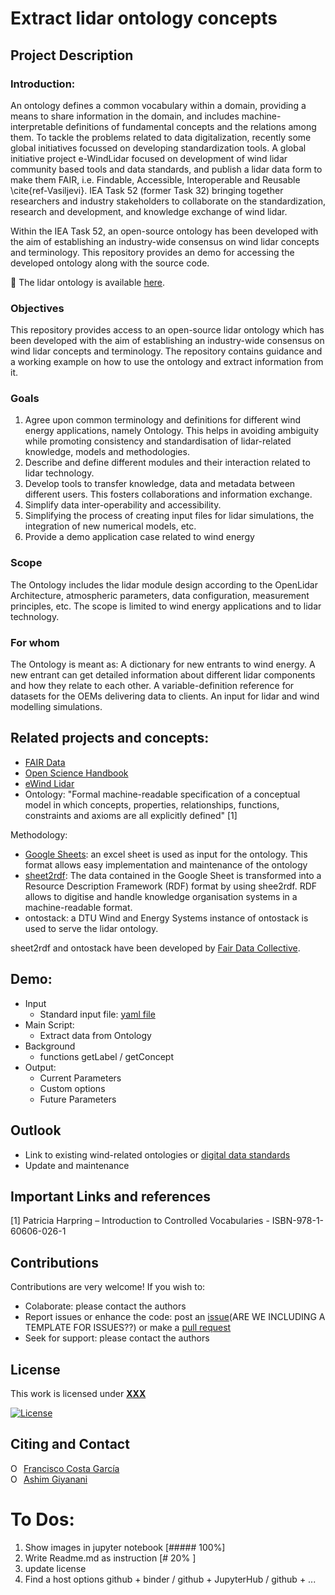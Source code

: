 # Extract lidar ontology concepts

## Project Description
### Introduction:

An ontology defines a common vocabulary within a domain, providing a means to share information in the domain, and includes machine-interpretable definitions of fundamental concepts and the relations among them. To tackle the problems related to data digitalization, recently some global initiatives focussed on developing standardization tools. A global initiative project e-WindLidar focused on development of wind lidar community based tools and data standards, and publish a lidar data form to make them FAIR, i.e. Findable, Accessible, Interoperable and Reusable \cite{ref-Vasiljevi}. IEA Task 52 (former Task 32) bringing together researchers and industry stakeholders to collaborate on the standardization, research and development, and knowledge exchange of wind lidar. 

Within the IEA Task 52, an open-source ontology has been developed with the aim of establishing an industry-wide consensus on wind lidar concepts and terminology. This repository provides an demo for accessing the developed ontology along with the source code. 

:link: The lidar ontology is available [here](https://data.windenergy.dtu.dk/ontologies/view/ontolidar/en/).


### Objectives
This repository provides access to an open-source lidar ontology which has been developed with the aim of establishing an industry-wide consensus on wind lidar concepts and terminology. The repository contains guidance and a working example on how to use the ontology and extract information from it. 

### Goals
1. Agree upon common terminology and definitions for different wind energy applications, namely Ontology. This helps in avoiding ambiguity while promoting consistency and standardisation of lidar-related knowledge, models and methodologies.
2. Describe and define different modules and their interaction related to lidar technology.
3. Develop tools to transfer knowledge, data and metadata between different users. This fosters collaborations and information exchange. 
4. Simplify data inter-operability and accessibility.
5. Simplifying the process of creating input files for lidar simulations, the integration of new numerical models, etc.
6. Provide a demo application case related to wind energy

### Scope
The Ontology includes the lidar module design according to the OpenLidar Architecture, atmospheric parameters, data configuration, measurement principles, etc. The scope is limited to wind energy applications and to lidar technology. 

### For whom
The Ontology is meant as:
A dictionary for new entrants to wind energy. A new entrant can get detailed information about different lidar components and how they relate to each other.
A variable-definition reference for datasets for the OEMs delivering data to clients.
An input for lidar and wind modelling simulations.
 
## Related projects and concepts:

- [FAIR Data](https://www.go-fair.org/fair-principles/)
- [Open Science Handbook](https://github.com/MSCA-LIKE/OpenScienceTrainingCourse/blob/master/00_handbook/readme.md)
- [eWind Lidar](https://github.com/e-WindLidar)
- Ontology: "Formal machine-readable specification of a conceptual model in which concepts, properties, relationships, functions, constraints and axioms are all explicitly defined" [1]

Methodology:
- [Google Sheets](https://docs.google.com/spreadsheets/d/1rC2bugsJzRpuINqbVKR7GO1xNHPvzUvrKEz-75MNdXY/edit#gid=1744776504): an excel sheet is used as input for the ontology. This format allows easy implementation and maintenance of the ontology
- [sheet2rdf](https://github.com/fair-data-collective/sheet2rdf): The data contained in the Google Sheet is transformed into a Resource Description Framework (RDF) format by using shee2rdf. RDF allows to digitise and handle knowledge organisation systems in a machine-readable format. 
- ontostack: a DTU Wind and Energy Systems instance of ontostack is used to serve the lidar ontology.

sheet2rdf and ontostack have been developed by [Fair Data Collective](https://www.linkedin.com/company/fair-data-collective/about/).

## Demo:
- Input
    - Standard input file: [yaml file](https://github.com/PacoCosta/Extract-lidar-ontology-concepts/blob/main/Ontology_yml.yml)
- Main Script:
    - Extract data from Ontology
- Background
    - functions getLabel / getConcept
- Output:
    - Current Parameters
    - Custom options
    - Future Parameters

## Outlook

- Link to existing wind-related ontologies or [digital data standards](https://github.com/IEA-Task-43/digital_wra_data_standard)
- Update and maintenance

## Important Links and references
[1] Patricia Harpring – Introduction to Controlled Vocabularies - ISBN-978-1-60606-026-1

## Contributions
Contributions are very welcome!
If you wish to:
- Colaborate: please contact the authors
- Report issues or enhance the code: post an [issue](https://docs.github.com/en/issues/tracking-your-work-with-issues/quickstart)(ARE WE INCLUDING A TEMPLATE FOR ISSUES??) or make a [pull request](https://docs.github.com/en/pull-requests/collaborating-with-pull-requests/proposing-changes-to-your-work-with-pull-requests/creating-a-pull-request)
- Seek for support: please contact the authors

## License
This work is licensed under **[XXX](XXX)**

[![License](https://img.shields.io/badge/License-BSD%203--Clause-blue.svg)](https://opensource.org/licenses/BSD-3-Clause)

## Citing and Contact
<div itemscope itemtype="https://schema.org/Person"><a itemprop="sameAs" content="https://orcid.org/0000-0003-1318-9677" href="https://orcid.org/0000-0003-1318-9677" target="orcid.widget" rel="me noopener noreferrer" style="vertical-align:top;"><img src="https://orcid.org/sites/default/files/images/orcid_16x16.png" style="width:1em;margin-right:.5em;" alt="ORCID iD icon">Francisco Costa García</a></div>

<div itemscope itemtype="https://schema.org/Person"><a itemprop="sameAs" content="https://orcid.org/0000-0002-8397-7348" href="https://orcid.org/0000-0002-8397-7348" target="orcid.widget" rel="me noopener noreferrer" style="vertical-align:top;"><img src="https://orcid.org/sites/default/files/images/orcid_16x16.png" style="width:1em;margin-right:.5em;" alt="ORCID iD icon">Ashim Giyanani</a></div>


# To Dos: 
1) Show images in jupyter notebook [##### 100%]
2) Write Readme.md as instruction [# 20% ]
3) update license
4) Find a host options github + binder / github + JupyterHub / github + ...
